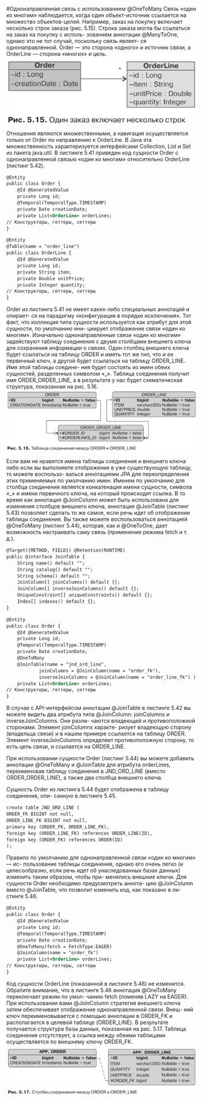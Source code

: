 #Однонаправленная связь с использованием @OneToMany
Связь «один ко многим» наблюдается, когда один объект-источник ссылается на
множество объектов-целей. Например, заказ на покупку включает несколько строк
заказа (рис. 5.15). Строка заказа могла бы ссылаться на заказ на покупку с исполь-
зованием аннотации @ManyToOne, однако это не тот случай, поскольку связь являет-
ся однонаправленной. Order — это сторона «одного» и источник связи, а OrderLine —
сторона «многих» и цель.
![element_collection](../../img/orm/oneToMany.png)

Отношения являются множественными, а навигация осуществляется только от
Order по направлению к OrderLine. В Java эта множественность характеризуется
интерфейсами Collection, List и Set из пакета java.util. В листинге 5.41 приведен
код сущности Order с однонаправленной связью «один ко многим» относительно
OrderLine (листинг 5.42).
```xml
@Entity
public class Order {
    @Id @GeneratedValue
    private Long id;
    @Temporal(TemporalType.TIMESTAMP)
    private Date creationDate;
    private List<OrderLine> orderLines;
// Конструкторы, геттеры, сеттеры
}
```
```xml
@Entity
@Table(name = "order_line")
public class OrderLine {
    @Id @GeneratedValue
    private Long id;
    private String item;
    private Double unitPrice;
    private Integer quantity;
// Конструкторы, геттеры, сеттеры
}
```
Order из листинга 5.41 не имеет каких-либо специальных аннотаций и опирает-
ся на парадигму «конфигурация в порядке исключения». Тот факт, что коллекция
типа сущности используется как атрибут для этой сущности, по умолчанию ини-
циирует отображение связи «один ко многим». Изначально однонаправленные
связи «один ко многим» задействуют таблицу соединения с двумя столбцами
внешнего ключа для сохранения информации о связях. Один столбец внешнего
ключа будет ссылаться на таблицу ORDER и иметь тот же тип, что и ее первичный
ключ, а другой будет ссылаться на таблицу ORDER_LINE. Имя этой таблицы соедине-
ния будет состоять из имен обеих сущностей, разделенных символом «_». Таблица
соединения получит имя ORDER_ORDER_LINE, а в результате у нас будет схематическая
структура, показанная на рис. 5.16.
![element_collection](../../img/orm/oneToManyDB.png)

Если вам не нравятся имена таблицы соединения и внешнего ключа либо если
вы выполняете отображение в уже существующую таблицу, то можете воспользо-
ваться аннотациями JPA для переопределения этих применяемых по умолчанию
имен. Именем по умолчанию для столбца соединения является конкатенация имени
сущности, символа «_» и имени первичного ключа, на который происходит ссылка.
В то время как аннотация @JoinColumn может быть использована для изменения
столбцов внешнего ключа, аннотация @JoinTable (листинг 5.43) позволяет сделать то
же самое, если речь идет об отображении таблицы соединения. Вы также можете
воспользоваться аннотацией @OneToMany (листинг 5.44), которая, как и @OneToOne, дает
возможность настраивать саму связь (применение режима fetch и т. д.).
```xml
@Target({METHOD, FIELD}) @Retention(RUNTIME)
public @interface JoinTable {
    String name() default "";
    String catalog() default "";
    String schema() default "";
    JoinColumn[] joinColumns() default {};
    JoinColumn[] inverseJoinColumns() default {};
    UniqueConstraint[] uniqueConstraints() default {};
    Index[] indexes() default {};
}
```
```xml
@Entity
public class Order {
    @Id @GeneratedValue
    private Long id;
    @Temporal(TemporalType.TIMESTAMP)
    private Date creationDate;
    @OneToMany
    @JoinTable(name = "jnd_ord_line",
            joinColumns = @JoinColumn(name = "order_fk"),
            inverseJoinColumns = @JoinColumn(name = "order_line_fk") )
    private List<OrderLine> orderLines;
// Конструкторы, геттеры, сеттеры
}
```
В случае с API-интерфейсом аннотации @JoinTable в листинге 5.42 вы можете
видеть два атрибута типа @JoinColumn: joinColumns и inverseJoinColumns. Они разли-
чаются владеющей и противоположной сторонами. Элемент joinColumns характе-
ризует владеющую сторону (владельца связи) и в нашем примере ссылается на
таблицу ORDER. Элемент inverseJoinColumns определяет противоположную сторону,
то есть цель связи, и ссылается на ORDER_LINE.

При использовании сущности Order (листинг 5.44) вы можете добавить аннотации
@OneToMany и @JoinTable для атрибута orderLines, переименовав таблицу соединения
в JND_ORD_LINE (вместо ORDER_ORDER_LINE), а также два столбца внешнего ключа.

Сущность Order из листинга 5.44 будет отображена в таблицу соединения, опи-
санную в листинге 5.45.
```xml
create table JND_ORD_LINE (
ORDER_FK BIGINT not null,
ORDER_LINE_FK BIGINT not null,
primary key (ORDER_FK, ORDER_LINE_FK),
foreign key (ORDER_LINE_FK) references ORDER_LINE(ID),
foreign key (ORDER_FK) references ORDER(ID)
);
```
Правило по умолчанию для однонаправленной связи «один ко многим» — ис-
пользование таблицы соединения, однако его очень легко (и целесообразно, если
речь идет об унаследованных базах данных) изменить таким образом, чтобы при-
менялись внешние ключи. Для сущности Order необходимо предусмотреть аннота-
цию @JoinColumn вместо @JoinTable, что позволит изменить код, как показано в ли-
стинге 5.46.
```xml
@Entity
public class Order {
    @Id @GeneratedValue
    private Long id;
    @Temporal(TemporalType.TIMESTAMP)
    private Date creationDate;
    @OneToMany(fetch = FetchType.EAGER)
    @JoinColumn(name = "order_fk")
    private List<OrderLine> orderLines;
// Конструкторы, геттеры, сеттеры
}
```
Код сущности OrderLine (показанной в листинге 5.46) не изменится. Обратите
внимание, что в листинге 5.46 аннотация @OneToMany переключает режим по умол-
чанию fetch (поменяв LAZY на EAGER). При использовании вами @JoinColumn стратегия
внешнего ключа затем обеспечивает отображение однонаправленной связи. Внеш-
ний ключ переименовывается с помощью аннотации в ORDER_FK и располагается
в целевой таблице (ORDER_LINE). В результате получается структура базы данных,
показанная на рис. 5.17. Таблица соединения отсутствует, а ссылка между обеими
таблицами осуществляется по внешнему ключу ORDER_FK.
![element_collection](../../img/orm/oneToManyDB2.png)